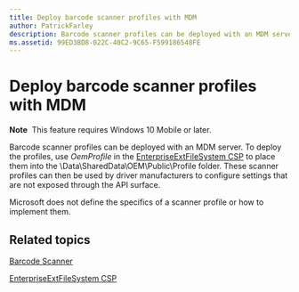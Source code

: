 ```yaml
---
title: Deploy barcode scanner profiles with MDM
author: PatrickFarley
description: Barcode scanner profiles can be deployed with an MDM server.
ms.assetid: 99ED3BD8-022C-40C2-9C65-F599186548FE
---
```


# Deploy barcode scanner profiles with MDM

**Note**  This feature requires Windows 10 Mobile or later.

Barcode scanner profiles can be deployed with an MDM server. To deploy the profiles, use *OemProfile* in the [EnterpriseExtFileSystem CSP](https://msdn.microsoft.com/library/windows/hardware/mt157025) to place them into the \\Data\\SharedData\\OEM\\Public\\Profile folder. These scanner profiles can then be used by driver manufacturers to configure settings that are not exposed through the API surface.

Microsoft does not define the specifics of a scanner profile or how to implement them.

## Related topics
[Barcode Scanner](barcode-scanner.md)

[EnterpriseExtFileSystem CSP](https://msdn.microsoft.com/library/windows/hardware/mt157025)